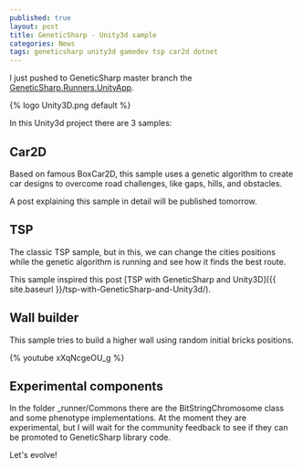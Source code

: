 ```yaml
---
published: true
layout: post
title: GeneticSharp - Unity3d sample  
categories: News
tags: geneticsharp unity3d gamedev tsp car2d dotnet
---
```

 
I just pushed to GeneticSharp master branch the [GeneticSharp.Runners.UnityApp](https://github.com/giacomelli/GeneticSharp/tree/master/src/GeneticSharp.Runner.UnityApp). 

{% logo Unity3D.png default %}

In this Unity3d project there are 3 samples:

## Car2D
Based on famous BoxCar2D, this sample uses a genetic algorithm to create car designs to overcome road challenges, like gaps, hills, and obstacles.

A post explaining this sample in detail will be published tomorrow.

## TSP
The classic TSP sample, but in this, we can change the cities positions while the genetic algorithm is running and see how it finds the best route.

This sample inspired this post [TSP with GeneticSharp and Unity3D]({{ site.baseurl }}/tsp-with-GeneticSharp-and-Unity3d/).

## Wall builder
This sample tries to build a higher wall using random initial bricks positions.

{% youtube xXqNcgeOU_g %}

## Experimental components
In the folder _runner/Commons there are the BitStringChromosome class and some phenotype implementations. At the moment they are experimental, but I will wait for the community feedback to see if they can be promoted to GeneticSharp library code.

Let's evolve!

